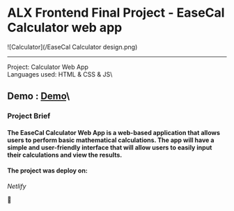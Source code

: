 # ALX Frontend Final Project - EaseCal Calculator web app

![Calculator](/EaseCal Calculator design.png)

---
Project: Calculator Web App\
Languages used: HTML & CSS & JS\

Demo : [Demo](https://easecal-calculator-app.netlify.app//)\
---

### Project Brief
#### The EaseCal Calculator Web App is a web-based application that allows users to perform basic mathematical calculations. The app will have a simple and user-friendly interface that will allow users to easily input their calculations and view the results.


#### The project was deploy on:
 *Netlify*

🚀
